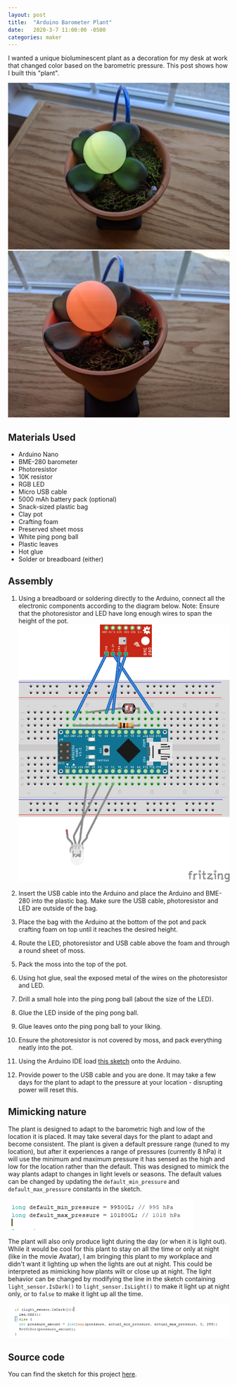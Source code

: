 ```yaml
---
layout: post
title:  "Arduino Barometer Plant"
date:   2020-3-7 11:00:00 -0500
categories: maker
---
```


I wanted a unique bioluminescent plant as a decoration for my desk at work that changed color based on the barometric pressure. This post shows how I built this "plant".

![Good Weather](/assets/images/posts/barometer-plant/green-plant.jpg)
![Bad Weather](/assets/images/posts/barometer-plant/red-plant.jpg)

## Materials Used
- Arduino Nano
- BME-280 barometer
- Photoresistor
- 10K resistor
- RGB LED
- Micro USB cable
- 5000 mAh battery pack (optional)
- Snack-sized plastic bag
- Clay pot
- Crafting foam
- Preserved sheet moss
- White ping pong ball
- Plastic leaves
- Hot glue
- Solder or breadboard (either) 

## Assembly
1. Using a breadboard or soldering directly to the Arduino, connect all the electronic components according to the diagram below. Note: Ensure that the photoresistor and LED have long enough wires to span the height of the pot.
![Schematic](/assets/images/posts/barometer-plant/schematic.png)

2. Insert the USB cable into the Arduino and place the Arduino and BME-280 into the plastic bag. Make sure the USB cable, photoresistor and LED are outside of the bag.

3. Place the bag with the Arduino at the bottom of the pot and pack crafting foam on top until it reaches the desired height. 

4. Route the LED, photoresistor and USB cable above the foam and through a round sheet of moss. 

5. Pack the moss into the top of the pot.

6. Using hot glue, seal the exposed metal of the wires on the photoresistor and LED.

7. Drill a small hole into the ping pong ball (about the size of the LED).

8. Glue the LED inside of the ping pong ball.

9. Glue leaves onto the ping pong ball to your liking.

10. Ensure the photoresistor is not covered by moss, and pack everything neatly into the pot.

11. Using the Arduino IDE load [this sketch](https://github.com/kylecorry31/barometer-desk-plant) onto the Arduino.

12. Provide power to the USB cable and you are done. It may take a few days for the plant to adapt to the pressure at your location - disrupting power will reset this.

## Mimicking nature
The plant is designed to adapt to the barometric high and low of the location it is placed. It may take several days for the plant to adapt and become consistent. The plant is given a default pressure range (tuned to my location), but after it experiences a range of pressures (currently 8 hPa) it will use the minimum and maximum pressure it has sensed as the high and low for the location rather than the default. This was designed to mimick the way plants adapt to changes in light levels or seasons. The default values can be changed by updating the `default_min_pressure` and `default_max_pressure` constants in the sketch.

![Default Pressure Code](/assets/images/posts/barometer-plant/default-pressure.png)

The plant will also only produce light during the day (or when it is light out). While it would be cool for this plant to stay on all the time or only at night (like in the movie Avatar), I am bringing this plant to my workplace and didn't want it lighting up when the lights are out at night. This could be interpreted as mimicking how plants wilt or close up at night. The light behavior can be changed by modifying the line in the sketch containing `light_sensor.IsDark()` to `light_sensor.IsLight()` to make it light up at night only, or to `false` to make it light up all the time. 

![Light Behavior Code](/assets/images/posts/barometer-plant/light-behavior.png)

## Source code
You can find the sketch for this project [here](https://github.com/kylecorry31/barometer-desk-plant).